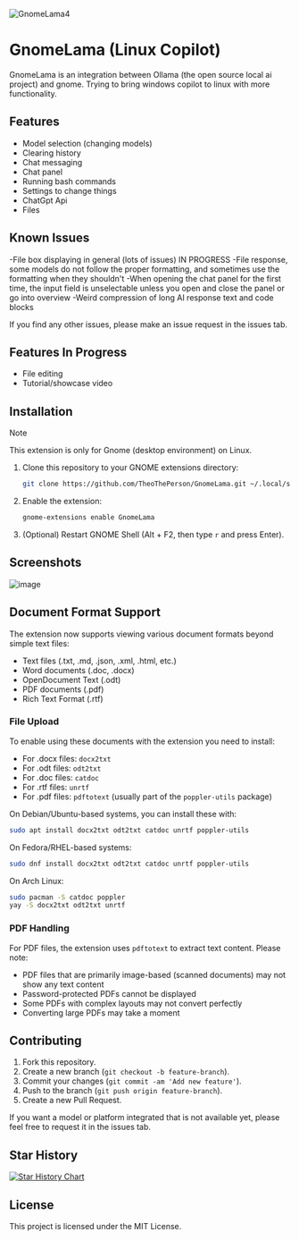 ![GnomeLama4](https://github.com/user-attachments/assets/64b8c9e7-cd14-4adf-92d4-e92d7aac13d9)

# GnomeLama (Linux Copilot)

GnomeLama is an integration between Ollama (the open source local ai project) and gnome. Trying to bring windows copilot to linux with more functionality.

## Features
- Model selection (changing models)
- Clearing history
- Chat messaging
- Chat panel
- Running bash commands
- Settings to change things
- ChatGpt Api
- Files

## Known Issues
-File box displaying in general (lots of issues) IN PROGRESS
-File response, some models do not follow the proper formatting, and sometimes use the formatting when they shouldn't
-When opening the chat panel for the first time, the input field is unselectable unless you open and close the panel or go into overview
-Weird compression of long AI response text and code blocks

If you find any other issues, please make an issue request in the issues tab.


## Features In Progress

- File editing
- Tutorial/showcase video

## Installation

> [!NOTE]
> This extension is only for Gnome (desktop environment) on Linux.

1. Clone this repository to your GNOME extensions directory:
   ```bash
   git clone https://github.com/TheoThePerson/GnomeLama.git ~/.local/share/gnome-shell/extensions/linux-copilot@TheoThePerson
   ```
2. Enable the extension:
   ```bash
   gnome-extensions enable GnomeLama
   ```
3. (Optional) Restart GNOME Shell (Alt + F2, then type `r` and press Enter).

## Screenshots

![image](https://github.com/user-attachments/assets/311f6fe3-bd67-41a3-841b-c43ab9110d39)

## Document Format Support

The extension now supports viewing various document formats beyond simple text files:

- Text files (.txt, .md, .json, .xml, .html, etc.)
- Word documents (.doc, .docx)
- OpenDocument Text (.odt)
- PDF documents (.pdf)
- Rich Text Format (.rtf)

### File Upload

To enable using these documents with the extension you need to install:

- For .docx files: `docx2txt`
- For .odt files: `odt2txt`
- For .doc files: `catdoc`
- For .rtf files: `unrtf`
- For .pdf files: `pdftotext` (usually part of the `poppler-utils` package)

On Debian/Ubuntu-based systems, you can install these with:

```bash
sudo apt install docx2txt odt2txt catdoc unrtf poppler-utils
```

On Fedora/RHEL-based systems:

```bash
sudo dnf install docx2txt odt2txt catdoc unrtf poppler-utils
```

On Arch Linux:

```bash
sudo pacman -S catdoc poppler
yay -S docx2txt odt2txt unrtf
```

### PDF Handling

For PDF files, the extension uses `pdftotext` to extract text content. Please note:

- PDF files that are primarily image-based (scanned documents) may not show any text content
- Password-protected PDFs cannot be displayed
- Some PDFs with complex layouts may not convert perfectly
- Converting large PDFs may take a moment

## Contributing

1. Fork this repository.
2. Create a new branch (`git checkout -b feature-branch`).
3. Commit your changes (`git commit -am 'Add new feature'`).
4. Push to the branch (`git push origin feature-branch`).
5. Create a new Pull Request.

If you want a model or platform integrated that is not available yet, please feel free to request it in the issues tab.

## Star History

[![Star History Chart](https://api.star-history.com/svg?repos=TheoThePerson/GnomeLama&type=Date)](https://star-history.com/#TheoThePerson/GnomeLama&Date)


## License

This project is licensed under the MIT License.

